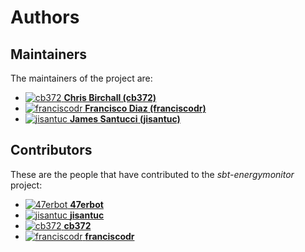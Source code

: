 [comment]: <> (Don't edit this file!)
[comment]: <> (It is automatically updated after every release of https://github.com/47degrees/.github)
[comment]: <> (If you want to suggest a change, please open a PR or issue in that repository)

# Authors

## Maintainers

The maintainers of the project are:

- [![cb372](https://avatars.githubusercontent.com/u/106760?v=4&s=20) **Chris Birchall (cb372)**](https://github.com/cb372)
- [![franciscodr](https://avatars.githubusercontent.com/u/1200151?v=4&s=20) **Francisco Diaz (franciscodr)**](https://github.com/franciscodr)
- [![jisantuc](https://avatars.githubusercontent.com/u/5702984?v=4&s=20) **James Santucci (jisantuc)**](https://github.com/jisantuc)

## Contributors

These are the people that have contributed to the _sbt-energymonitor_ project:

- [![47erbot](https://avatars.githubusercontent.com/u/24799081?v=4&s=20) **47erbot**](https://github.com/47erbot)
- [![jisantuc](https://avatars.githubusercontent.com/u/5702984?v=4&s=20) **jisantuc**](https://github.com/jisantuc)
- [![cb372](https://avatars.githubusercontent.com/u/106760?v=4&s=20) **cb372**](https://github.com/cb372)
- [![franciscodr](https://avatars.githubusercontent.com/u/1200151?v=4&s=20) **franciscodr**](https://github.com/franciscodr)